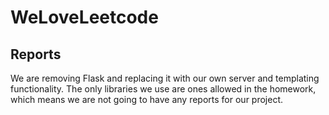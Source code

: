 # WeLoveLeetcode


## Reports

We are removing Flask and replacing it with our own server and templating functionality. The only libraries we use are ones allowed in the homework, which means we are not going to have any reports for our project.
